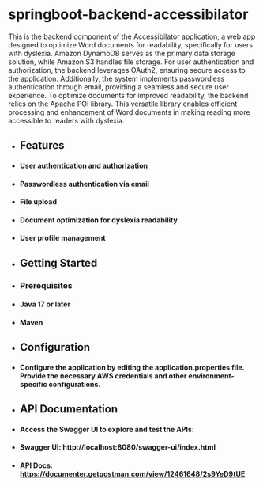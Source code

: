 # springboot-backend-accessibilator

This is the backend component of the Accessibilator application, a web app  designed to optimize Word documents for readability, specifically for users with dyslexia.
Amazon DynamoDB serves as the primary data storage solution, while Amazon S3 handles file storage.
For user authentication and authorization, the backend leverages OAuth2, ensuring secure access to the application. Additionally, the system implements passwordless authentication through email, providing a seamless and secure user experience.
To optimize documents for improved readability, the backend relies on the Apache POI library. This versatile library enables efficient processing and enhancement of Word documents in making reading more accessible to readers with dyslexia.


- ## Features
- #### User authentication and authorization 
- #### Passwordless authentication via email
- #### File upload 
- #### Document optimization for dyslexia readability
- #### User profile management


- ## Getting Started
- ### Prerequisites
- #### Java 17 or later
- #### Maven

- ## Configuration
- #### Configure the application by editing the application.properties file. Provide the necessary AWS credentials and other environment-specific configurations.

- ## API Documentation
- #### Access the Swagger UI to explore and test the APIs:
- #### Swagger UI: http://localhost:8080/swagger-ui/index.html
- ####  API Docs: https://documenter.getpostman.com/view/12461648/2s9YeD9tUE